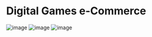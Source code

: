 # Digital Games e-Commerce

![image](https://github.com/rubensmk/digital-games-ecommerce/assets/52255226/f68bcbec-3d70-41c6-8d62-31d15b5dca8e)
![image](https://github.com/rubensmk/digital-games-ecommerce/assets/52255226/cab2f1aa-728c-421f-958d-fcbd3c3bdf9a)
![image](https://github.com/rubensmk/digital-games-ecommerce/assets/52255226/aa02c64b-7eeb-4a01-bff9-d4cbbdf52e7b)
